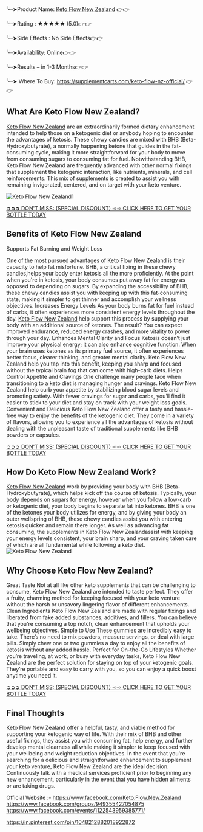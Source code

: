 ╰┈➤Product Name: [Keto Flow New Zealand](https://www.facebook.com/Keto.Flow.New.Zealand) 👉👉

╰┈➤Rating : ★★★★★ (5.0)👉👉

╰┈➤Side Effects : No Side Effects👉👉

╰┈➤Availability: Online👉👉

╰┈➤Results – in 1-3 Months👉👉

╰┈➤ Where To Buy: https://supplementcarts.com/keto-flow-nz-official/  👉👉 

## What Are Keto Flow New Zealand?

[Keto Flow New Zealand](https://www.facebook.com/Keto.Flow.New.Zealand) are an extraordinarily formed dietary enhancement intended to help those on a ketogenic diet or anybody hoping to encounter the advantages of ketosis. These chewy candies are mixed with BHB (Beta-Hydroxybutyrate), a normally happening ketone that guides in the fat-consuming cycle, making it more straightforward for your body to move from consuming sugars to consuming fat for fuel.
Notwithstanding BHB, Keto Flow New Zealand are frequently advanced with other normal fixings that supplement the ketogenic interaction, like nutrients, minerals, and cell reinforcements. This mix of supplements is created to assist you with remaining invigorated, centered, and on target with your keto venture.

![Keto Flow New Zealand1](https://github.com/user-attachments/assets/f552262c-04d7-4a84-9099-7f25792dc82b)


[➲➲➲ DON'T MISS: (SPECIAL DISCOUNT) ➾➾ CLICK HERE TO GET YOUR BOTTLE TODAY](https://supplementcarts.com/keto-flow-nz-official/)

## Benefits of Keto Flow New Zealand

Supports Fat Burning and Weight Loss

One of the most pursued advantages of Keto Flow New Zealand is their capacity to help fat misfortune. BHB, a critical fixing in these chewy candies,helps your body enter ketosis all the more proficiently. At the point when you're in ketosis, your body consumes put away fat for energy as opposed to depending on sugars. By expanding the accessibility of BHB, these chewy candies assist you with keeping up with this fat-consuming state, making it simpler to get thinner and accomplish your wellness objectives.
Increases Energy Levels
As your body burns fat for fuel instead of carbs, it often experiences more consistent energy levels throughout the day. [Keto Flow New Zealand](https://www.facebook.com/Keto.Flow.New.Zealand) help support this process by supplying your body with an additional source of ketones. The result? You can expect improved endurance, reduced energy crashes, and more vitality to power through your day.
Enhances Mental Clarity and Focus
Ketosis doesn’t just improve your physical energy; it can also enhance cognitive function. When your brain uses ketones as its primary fuel source, it often experiences better focus, clearer thinking, and greater mental clarity. Keto Flow New Zealand help you tap into this benefit, keeping you sharp and focused without the typical brain fog that can come with high-carb diets.
Helps Control Appetite and Cravings
One challenge many people face when transitioning to a keto diet is managing hunger and cravings. Keto Flow New Zealand help curb your appetite by stabilizing blood sugar levels and promoting satiety. With fewer cravings for sugar and carbs, you’ll find it easier to stick to your diet and stay on track with your weight loss goals.
Convenient and Delicious
Keto Flow New Zealand offer a tasty and hassle-free way to enjoy the benefits of the ketogenic diet. They come in a variety of flavors, allowing you to experience all the advantages of ketosis without dealing with the unpleasant taste of traditional supplements like BHB powders or capsules.

[➲➲➲ DON'T MISS: (SPECIAL DISCOUNT) ➾➾ CLICK HERE TO GET YOUR BOTTLE TODAY](https://supplementcarts.com/keto-flow-nz-official/)


## How Do Keto Flow New Zealand Work?

[Keto Flow New Zealand](https://www.facebook.com/Keto.Flow.New.Zealand) work by providing your body with BHB (Beta-Hydroxybutyrate), which helps kick off the course of ketosis. Typically, your body depends on sugars for energy, however when you follow a low-carb or ketogenic diet, your body begins to separate fat into ketones. BHB is one of the ketones your body utilizes for energy, and by giving your body an outer wellspring of BHB, these chewy candies assist you with entering ketosis quicker and remain there longer.
As well as advancing fat consuming, the supplements in Keto Flow New Zealandassist with keeping your energy levels consistent, your brain sharp, and your craving taken care of which are all fundamental while following a keto diet.
![Keto Flow New Zealand](https://github.com/user-attachments/assets/af1c0cad-49a7-4ac0-9c66-44e58b8cbea2)


## Why Choose Keto Flow New Zealand?

Great Taste
Not at all like other keto supplements that can be challenging to consume, Keto Flow New Zealand are intended to taste perfect. They offer a fruity, charming method for keeping focused with your keto venture without the harsh or unsavory lingering flavor of different enhancements.
Clean Ingredients
Keto Flow New Zealand are made with regular fixings and liberated from fake added substances, additives, and fillers. You can believe that you're consuming a top notch, clean enhancement that upholds your wellbeing objectives.
Simple to Use
These gummies are incredibly easy to take. There’s no need to mix powders, measure servings, or deal with large pills. Simply chew one or two gummies a day to enjoy all the benefits of ketosis without any added hassle.
Perfect for On-the-Go Lifestyles
Whether you’re traveling, at work, or busy with everyday tasks, Keto Flow New Zealand are the perfect solution for staying on top of your ketogenic goals. They’re portable and easy to carry with you, so you can enjoy a quick boost anytime you need it.

[➲➲➲ DON'T MISS: (SPECIAL DISCOUNT) ➾➾ CLICK HERE TO GET YOUR BOTTLE TODAY](https://supplementcarts.com/keto-flow-nz-official/)


## Final Thoughts

Keto Flow New Zealand offer a helpful, tasty, and viable method for supporting your ketogenic way of life. With their mix of BHB and other useful fixings, they assist you with consuming fat, help energy, and further develop mental clearness all while making it simpler to keep focused with your wellbeing and weight reduction objectives.
In the event that you're searching for a delicious and straightforward enhancement to supplement your keto venture, Keto Flow New Zealand are the ideal decision. Continuously talk with a medical services proficient prior to beginning any new enhancement, particularly in the event that you have hidden ailments or are taking drugs. 

Official Website :- https://www.facebook.com/Keto.Flow.New.Zealand
https://www.facebook.com/groups/949355427054875
https://www.facebook.com/events/1122543959385771/

https://in.pinterest.com/pin/1048212882018922872
